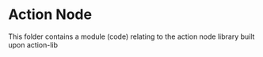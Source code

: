 # Action Node
This folder contains a module (code) relating to the action node library built upon action-lib
